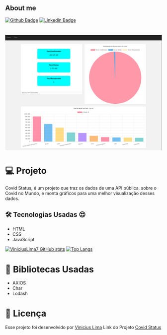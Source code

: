 ## About me

[![Github Badge](https://img.shields.io/badge/-Github-000?style=flat-square&logo=Github&logoColor=white&link=https://github.com/ViniciusLima7)](https://github.com/ViniciusLima7)
[![Linkedin Badge](https://img.shields.io/badge/-LinkedIn-blue?style=flat-square&logo=Linkedin&logoColor=white&link=https://www.linkedin.com/in/marcos-vinicius-lima/)](https://www.linkedin.com/in/marcos-vinicius-lima/)

<h1 align="center">
    <img alt="Dados do Covid" title="Projeto" src="https://github.com/ViniciusLima7/covid-status/blob/master/assets/img/capa.png" />
</h1>

# 💻 Projeto

Covid Status, é um projeto que traz os dados de uma API pública, sobre o Covid no Mundo, e monta gráficos para uma melhor visualização desses dados.

## 🛠 Tecnologias Usadas :heart_eyes:

- HTML
- CSS
- JavaScript


[![ViniciusLima7 GitHub stats](https://github-readme-stats.vercel.app/api?username=ViniciusLima7)](https://github.com/ViniciusLima7/github-readme-stats)
[![Top Langs](https://github-readme-stats.vercel.app/api/top-langs/?username=ViniciusLima7)](https://github.com/ViniciusLima7/github-readme-stats)

# 🚀 Bibliotecas Usadas

- AXIOS
- Char
- Lodash



# 📝 Licença

Esse projeto foi desenvolvido por [Vinicius Lima](https://www.linkedin.com/in/marcos-vinicius-lima/)
Link do Projeto [Covid Status](https://covid-status-api.netlify.app)